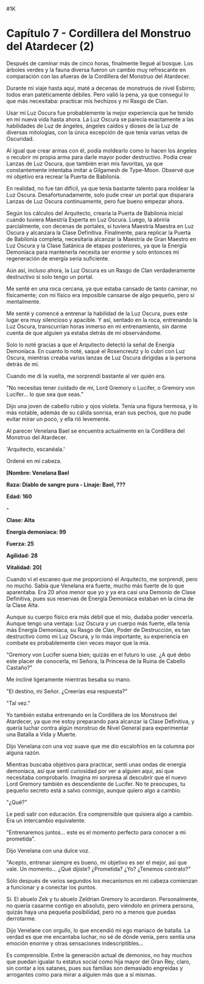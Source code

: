 
#1K 

# Capítulo 7 - Cordillera del Monstruo del Atardecer (2)


Después de caminar más de cinco horas, finalmente llegué al bosque. Los árboles verdes y la fauna diversa fueron un cambio muy refrescante en comparación con las afueras de la Cordillera del Monstruo del Atardecer.

Durante mi viaje hasta aquí, maté a decenas de monstruos de nivel Esbirro; todos eran patéticamente débiles. Pero valió la pena, ya que conseguí lo que más necesitaba: practicar mis hechizos y mi Rasgo de Clan.

Usar mi Luz Oscura fue probablemente la mejor experiencia que he tenido en mi nueva vida hasta ahora. La Luz Oscura se parecía exactamente a las habilidades de Luz de ángeles, ángeles caídos y dioses de la Luz de diversas mitologías, con la única excepción de que tenía varias vetas de Oscuridad.

Al igual que crear armas con él, podía moldearlo como lo hacen los ángeles o recubrir mi propia arma para darle mayor poder destructivo. Podía crear Lanzas de Luz Oscura, que también eran mis favoritas, ya que constantemente intentaba imitar a Gilgamesh de Type-Moon. Observé que mi objetivo era recrear la Puerta de Babilonia.

En realidad, no fue tan difícil, ya que tenía bastante talento para moldear la Luz Oscura. Desafortunadamente, solo pude crear un portal que disparara Lanzas de Luz Oscura continuamente, pero fue bueno empezar ahora.

Según los cálculos del Arquitecto, crearía la Puerta de Babilonia inicial cuando tuviera Maestría Experta en Luz Oscura. Luego, la abriría parcialmente, con decenas de portales, si tuviera Maestría Maestra en Luz Oscura y alcanzara la Clase Definitiva. Finalmente, para replicar la Puerta de Babilonia completa, necesitaría alcanzar la Maestría de Gran Maestro en Luz Oscura y la Clase Satánica de etapas posteriores, ya que la Energía Demoníaca para mantenerla necesita ser enorme y solo entonces mi regeneración de energía sería suficiente.

Aún así, incluso ahora, la Luz Oscura es un Rasgo de Clan verdaderamente destructivo si solo tengo un portal.

Me senté en una roca cercana, ya que estaba cansado de tanto caminar, no físicamente; con mi físico era imposible cansarse de algo pequeño, pero sí mentalmente.

Me senté y comencé a entrenar la habilidad de la Luz Oscura, pues este lugar era muy silencioso y apacible. Y así, sentado en la roca, entrenando la Luz Oscura, transcurrían horas inmerso en mi entrenamiento, sin darme cuenta de que alguien ya estaba detrás de mí observándome.

Solo lo noté gracias a que el Arquitecto detectó la señal de Energía Demoníaca. En cuanto lo noté, saqué el Rosencreutz y lo cubrí con Luz Oscura, mientras creaba varias lanzas de Luz Oscura dirigidas a la persona detrás de mí.

Cuando me di la vuelta, me sorprendí bastante al ver quién era.

"No necesitas tener cuidado de mí, Lord Gremory o Lucifer, o Gremory von Lucifer... lo que sea que seas."

Dijo una joven de cabello rubio y ojos violeta. Tenía una figura hermosa, y lo más notable, además de su cálida sonrisa, eran sus pechos, que no pude evitar mirar un poco, y ella rió levemente.

Al parecer Venelana Bael se encuentra actualmente en la Cordillera del Monstruo del Atardecer.

'Arquitecto, escanéala.'

Ordené en mi cabeza.

**[Nombre: Venelana Bael**

**Raza: Diablo de sangre pura - Linaje: Bael, ???**

**Edad: 160**

**-**

**Clase: Alta**

**Energía demoníaca: 99**

**Fuerza: 25**

**Agilidad: 28**

**Vitalidad: 20]**

Cuando vi el escaneo que me proporcionó el Arquitecto, me sorprendí, pero no mucho. Sabía que Venelana era fuerte, mucho más fuerte de lo que aparentaba. Era 20 años menor que yo y ya era casi una Demonio de Clase Definitiva, pues sus reservas de Energía Demoníaca estaban en la cima de la Clase Alta.

Aunque su cuerpo físico era más débil que el mío, dudaba poder vencerla. Aunque tengo una ventaja: Luz Oscura y un cuerpo más fuerte, ella tenía más Energía Demoníaca, su Rasgo de Clan, Poder de Destrucción, es tan destructivo como mi Luz Oscura, y lo más importante, su experiencia en combate es probablemente cien veces mayor que la mía.

"Gremory von Lucifer suena bien; quizás en el futuro lo use. ¿A qué debo este placer de conocerla, mi Señora, la Princesa de la Ruina de Cabello Castaño?"

Me incliné ligeramente mientras besaba su mano.

"El destino, mi Señor. ¿Creerías esa respuesta?"

"Tal vez."

Yo también estaba entrenando en la Cordillera de los Monstruos del Atardecer, ya que me estoy preparando para alcanzar la Clase Definitiva, y quería luchar contra algún monstruo de Nivel General para experimentar una Batalla a Vida y Muerte.

Dijo Venelana con una voz suave que me dio escalofríos en la columna por alguna razón.

Mientras buscaba objetivos para practicar, sentí unas ondas de energía demoníaca, así que sentí curiosidad por ver a alguien aquí, así que necesitaba comprobarlo. Imagina mi sorpresa al descubrir que el nuevo Lord Gremory también es descendiente de Lucifer. No te preocupes, tu pequeño secreto está a salvo conmigo, aunque quiero algo a cambio.

"¿Qué?"

Le pedí salir con educación. Era comprensible que quisiera algo a cambio. Era un intercambio equivalente.

"Entrenaremos juntos... este es el momento perfecto para conocer a mi prometida".

Dijo Venelana con una dulce voz.

"Acepto, entrenar siempre es bueno, mi objetivo es ser el mejor, así que vale. Un momento... ¿Qué dijiste? ¿Prometida? ¿Yo? ¿Tenemos contrato?"

Sólo después de varios segundos los mecanismos en mi cabeza comienzan a funcionar y a conectar los puntos.

Sí. El abuelo Zek y tu abuelo Zeldrian Gremory lo acordaron. Personalmente, no quería casarme contigo en absoluto, pero viéndolo en primera persona, quizás haya una pequeña posibilidad, pero no a menos que puedas derrotarme.

Dijo Venelane con orgullo, lo que encendió mi ego maniaco de batalla. La verdad es que me encantaba luchar, no sé de dónde venía, pero sentía una emoción enorme y otras sensaciones indescriptibles...

Es comprensible. Entre la generación actual de demonios, no hay muchos que puedan igualar tu estatus social como hija mayor del Gran Rey, claro, sin contar a los satanes, pues sus familias son demasiado engreídas y arrogantes como para mirar a alguien más que a sí mismas.